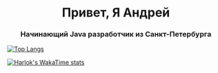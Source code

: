 <h1 align="center">Привет, Я Андрей</h1>
<h3 align="center">Начинающий Java разработчик из Санкт-Петербурга</h3>

[![Top Langs](https://github-readme-stats.vercel.app/api/top-langs/?username=Erekhinsky)](https://github.com/anuraghazra/github-readme-stats)

[![Harlok's WakaTime stats](https://github-readme-stats.vercel.app/api/wakatime?username=Erekhinsky)](https://github.com/Erekhinsky/github-readme-stats)
